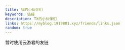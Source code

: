 ```yaml
---
title: 我的小伙伴们
keywords: 链接
description: TX的小伙伴们
links: https://myblog.1919801.xyz/friends/links.json
random: true
---
```

暂时使用云游君的友链
<YunLinks :links="frontmatter.links" :random="frontmatter.random" />
